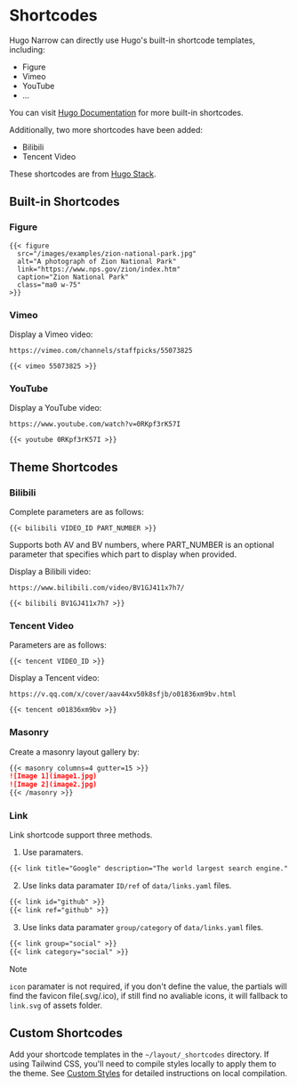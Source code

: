 # Shortcodes

Hugo Narrow can directly use Hugo's built-in shortcode templates, including:

- Figure
- Vimeo
- YouTube
- ...

You can visit [Hugo Documentation](https://gohugo.io/content-management/shortcodes/#embedded) for more built-in shortcodes.

Additionally, two more shortcodes have been added:

- Bilibili
- Tencent Video


These shortcodes are from [Hugo Stack](https://stack.jimmycai.com/).

## Built-in Shortcodes

### Figure

```
{{< figure
  src="/images/examples/zion-national-park.jpg"
  alt="A photograph of Zion National Park"
  link="https://www.nps.gov/zion/index.htm"
  caption="Zion National Park"
  class="ma0 w-75"
>}}
```


### Vimeo

Display a Vimeo video:

```
https://vimeo.com/channels/staffpicks/55073825
```

```
{{< vimeo 55073825 >}}
```

### YouTube

Display a YouTube video:

```
https://www.youtube.com/watch?v=0RKpf3rK57I
```

```
{{< youtube 0RKpf3rK57I >}}
```

## Theme Shortcodes

### Bilibili

Complete parameters are as follows:

```
{{< bilibili VIDEO_ID PART_NUMBER >}}
```
Supports both AV and BV numbers, where PART_NUMBER is an optional parameter that specifies which part to display when provided.

Display a Bilibili video:

```
https://www.bilibili.com/video/BV1GJ411x7h7/
```

```
{{< bilibili BV1GJ411x7h7 >}}
```

### Tencent Video

Parameters are as follows:
```
{{< tencent VIDEO_ID >}}
```

Display a Tencent video:

```
https://v.qq.com/x/cover/aav44xv50k8sfjb/o01836xm9bv.html
```

```
{{< tencent o01836xm9bv >}}
```

### Masonry
Create a masonry layout gallery by:

```markdown
{{< masonry columns=4 gutter=15 >}}
![Image 1](image1.jpg)
![Image 2](image2.jpg)
{{< /masonry >}}
```

### Link

Link shortcode support three methods.

1. Use paramaters.

```markdown
{{< link title="Google" description="The world largest search engine." url="https://google.com" icon="https://google.com/favicon.ico" >}}
```

2. Use links data paramater `ID/ref` of `data/links.yaml` files.

```markdown
{{< link id="github" >}}
{{< link ref="github" >}}
```

3. Use links data paramater `group/category` of `data/links.yaml` files.

```markdown
{{< link group="social" >}}
{{< link category="social" >}}
```

> [!NOTE]
> `icon` paramater is not required, if you don't define the value, the partials will find the favicon file(.svg/.ico), if still find no avaliable icons, it will fallback to `link.svg` of assets folder.

## Custom Shortcodes

Add your shortcode templates in the `~/layout/_shortcodes` directory. If using Tailwind CSS, you'll need to compile styles locally to apply them to the theme. See [Custom Styles](/configration/custom-style) for detailed instructions on local compilation.